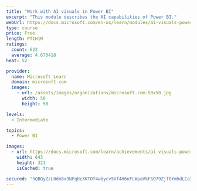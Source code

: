 ```yaml
---
title: "Work with AI visuals in Power BI"
excerpt: "This module describes the AI capabilities of Power BI."
webUrl: https://docs.microsoft.com/en-us/learn/modules/ai-visuals-power-bi/
type: course
price: Free
length: PT1H1M
ratings:
  count: 622
  average: 4.670418
heat: 52

provider:
  name: Microsoft Learn
  domain: microsoft.com
  images:
    - url: /assets/images/organizations/microsoft.com-50x50.jpg
      width: 50
      height: 50

levels:
  - Intermediate

topics:
  - Power BI

images:
  - url: https://docs.microsoft.com/learn/achievements/ai-visuals-power-bi-social.png
    width: 643
    height: 321
    isCached: true

secured: "hQBQyZzL0dn8x9NFqHcXKTOY4wbycv5Vf4H6nFLWpaVkFSO79ZjfOYmhdLCa3eYt5HvLSqEE/uuYvjQkPrlmHCB+Hr0qe4Vh/K7jQK2YmYVqC6iBhz0fChO+nMz7n5R3imLJIdFdlOV4UoxwOAH2PQi2/NVe8raOpFV4Rie+nmkDdi40WwLkr+1FDMegB8Y1lIAL5HJA8Z6cGuR0IAIJ7V/ef0rtpezc7u/R7RPoA9aYNZXXJ+Qd2UBmzpAVN8L3fID3eaBOPj5yifZFI59k9KcPVmEXzugSzmy9OtkuOmdHQgLUZzkLIlEWOA97PUXdjxLrDqk1Bt9tVcYcTmpK5BAwPptonBXw3tMVSzYRqos/MN8Lc5rJCeKvKfkXeuUmWwo0PWigpoGD5oc2dqHYbcjyPJsNCemYCvVg1duvf5c=;Vx1ymsqAZgsm2ySNRWS73g=="
---
```


